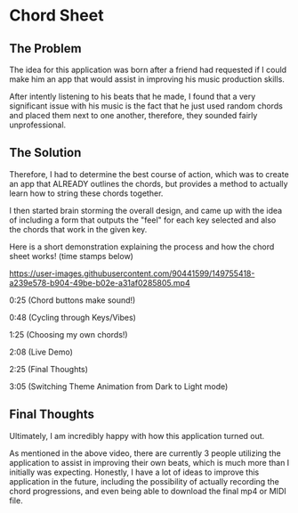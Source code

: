 # Chord Sheet

## The Problem
The idea for this application was born after a friend had requested if I could make him an app that would assist in improving his music production skills. 

After intently listening to his beats that he made, I found that a very significant issue with his music is the fact that he just used random chords and placed them next to one another, therefore, they sounded fairly unprofessional.

## The Solution
Therefore, I had to determine the best course of action, which was to create an app that ALREADY outlines the chords, but provides a method to actually learn how to string these chords together. 

I then started brain storming the overall design, and came up with the idea of including a form that outputs the "feel" for each key selected and also the chords that work in the given key. 

Here is a short demonstration explaining the process and how the chord sheet works! (time stamps below)

https://user-images.githubusercontent.com/90441599/149755418-a239e578-b904-49be-b02e-a31af0285805.mp4

0:25 (Chord buttons make sound!)

0:48 (Cycling through Keys/Vibes)

1:25 (Choosing my own chords!)

2:08 (Live Demo)

2:25 (Final Thoughts)

3:05 (Switching Theme Animation from Dark to Light mode)

## Final Thoughts
Ultimately, I am incredibly happy with how this application turned out. 

As mentioned in the above video, there are currently 3 people utilizing the application to assist in improving their own beats, which is much more than I initially was expecting. Honestly, I have a lot of ideas to improve this application in the future, including the possibility of actually recording the chord progressions, and even being able to download the final mp4 or MIDI file.
